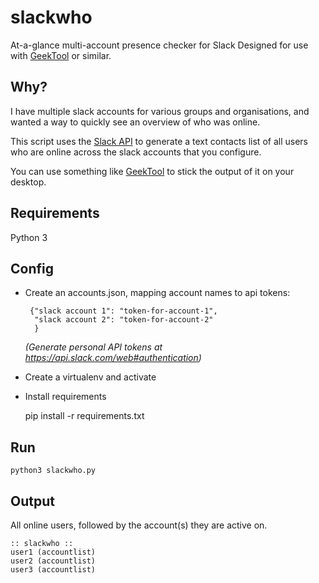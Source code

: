 # slackwho
At-a-glance multi-account presence checker for Slack
Designed for use with [GeekTool](https://www.tynsoe.org/v2/geektool/) or similar.

## Why?

I have multiple slack accounts for various groups and organisations, and wanted
a way to quickly see an overview of who was online.

This script uses the [Slack API](https://api.slack.com/) to generate a text contacts list of all users
who are online across the slack accounts that you configure.

You can use something like [GeekTool](https://www.tynsoe.org/v2/geektool/)
to stick the output of it on your desktop.

## Requirements

Python 3

## Config

 * Create an accounts.json, mapping account names to api tokens:


        {"slack account 1": "token-for-account-1",
         "slack account 2": "token-for-account-2"
         }

    *(Generate personal API tokens at https://api.slack.com/web#authentication)*

 * Create a virtualenv and activate

 * Install requirements

     pip install -r requirements.txt

## Run

    python3 slackwho.py

## Output

All online users, followed by the account(s) they are active on.

    :: slackwho ::
    user1 (accountlist)
    user2 (accountlist)
    user3 (accountlist)
